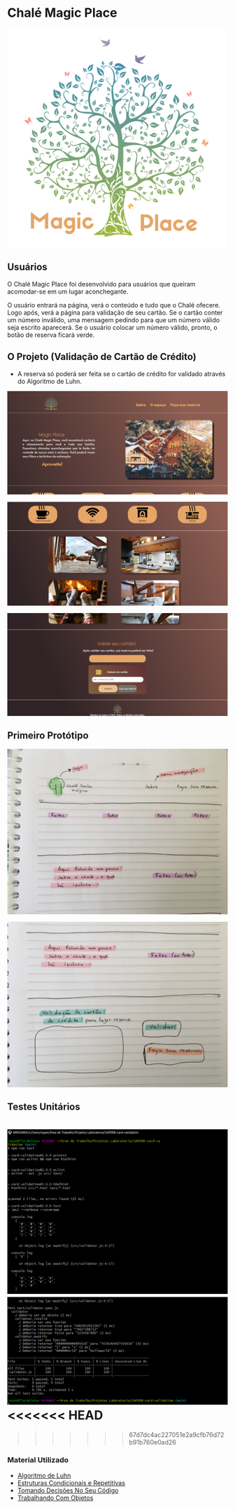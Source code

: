 # **Chalé Magic Place**


![Logo do Projeto](https://github.com/rayannepinto/SAP008-card-validation/blob/3843638d26d43b918959ce625070db92626d9bb7/src/imagens/magicplace.png)

## **Usuários**

O Chalé Magic Place foi desenvolvido para usuários que queiram acomodar-se em um lugar aconchegante.

O usuário entrará na página, verá o conteúdo e tudo que o Chalé ofecere. Logo após, verá a página para validação de seu cartão. Se o cartão conter um número inválido, uma mensagem pedindo para que um número válido seja escrito aparecerá. Se o usuário colocar um número válido, pronto, o botão de reserva ficará verde.


## **O Projeto (Validação de Cartão de Crédito)**

- A reserva só poderá ser feita se o cartão de crédito for validado através do Algoritmo de Luhn.


![imagem1.png](https://github.com/rayannepinto/SAP008-card-validation/blob/3843638d26d43b918959ce625070db92626d9bb7/src/imagens/imagem1.png)



![imagem2.png](https://github.com/rayannepinto/SAP008-card-validation/blob/3843638d26d43b918959ce625070db92626d9bb7/src/imagens/imagem2.png)



![imagem3.png](https://github.com/rayannepinto/SAP008-card-validation/blob/3843638d26d43b918959ce625070db92626d9bb7/src/imagens/imagem3.png)



## **Primeiro Protótipo**


![prot1.jpg](https://github.com/rayannepinto/SAP008-card-validation/blob/3843638d26d43b918959ce625070db92626d9bb7/src/imagens/prot1.jpg)


![prot2.jpg](https://github.com/rayannepinto/SAP008-card-validation/blob/3843638d26d43b918959ce625070db92626d9bb7/src/imagens/prot2.jpg)

## **Testes Unitários**

![testeunitário1](https://github.com/rayannepinto/SAP008-card-validation/blob/79fff7b01a21a9ad17efe7c24b309643eea63a90/src/imagens/teste1.png)
![testeunitário2](https://github.com/rayannepinto/SAP008-card-validation/blob/79fff7b01a21a9ad17efe7c24b309643eea63a90/src/imagens/teste2.png)
<<<<<<< HEAD
=======

>>>>>>> 67d7dc4ac227051e2a9cfb76d72b91b760e0ad26

### **Material Utilizado**

* [Algoritmo de Luhn](https://www.linkedin.com/pulse/algoritmo-de-luhn-valida%C3%A7%C3%A3o-n%C3%BAmero-cart%C3%A3o-cr%C3%A9dito-pdi-hudson-martins-/?originalSubdomain=pt) 
* [Estruturas Condicionais e Repetitivas](https://curriculum.laboratoria.la/pt/topics/javascript/02-flow-control/01-conditionals-and-loops)
* [Tomando Decisões No Seu Código](https://developer.mozilla.org/pt-BR/docs/Learn/JavaScript/Building_blocks/conditionals)
* [Trabalhando Com Objetos](https://developer.mozilla.org/pt-BR/docs/Web/JavaScript/Guide/Working_with_Objects)

